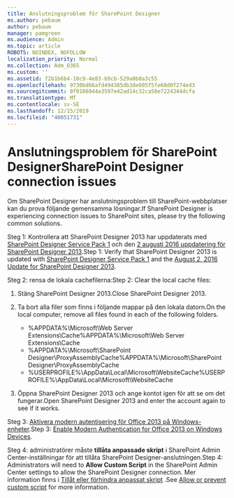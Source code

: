 ```yaml
---
title: Anslutningsproblem för SharePoint Designer
ms.author: pebaum
author: pebaum
manager: pamgreen
ms.audience: Admin
ms.topic: article
ROBOTS: NOINDEX, NOFOLLOW
localization_priority: Normal
ms.collection: Adm_O365
ms.custom: ''
ms.assetid: f2b1b6b4-10c9-4e83-b9cb-529a0b8a3c55
ms.openlocfilehash: 9730bd66afd494385db3de605f5fe68d0f274ed3
ms.sourcegitcommit: 0f0186044a3597e42ad14c32ca58e7224344dcfa
ms.translationtype: MT
ms.contentlocale: sv-SE
ms.lasthandoff: 12/15/2019
ms.locfileid: "40051731"
---
```

# <a name="sharepoint-designer-connection-issues"></a><span data-ttu-id="2d5d3-102">Anslutningsproblem för SharePoint Designer</span><span class="sxs-lookup"><span data-stu-id="2d5d3-102">SharePoint Designer connection issues</span></span> 

<span data-ttu-id="2d5d3-103">Om SharePoint Designer har anslutningsproblem till SharePoint-webbplatser kan du prova följande gemensamma lösningar.</span><span class="sxs-lookup"><span data-stu-id="2d5d3-103">If SharePoint Designer is experiencing connection issues to SharePoint sites, please try the following common solutions.</span></span>

<span data-ttu-id="2d5d3-104">Steg 1: Kontrollera att SharePoint Designer 2013 har uppdaterats med [SharePoint Designer Service Pack 1](https://support.microsoft.com/help/2817441/description-of-microsoft-sharepoint-designer-2013-service-pack-1-sp1) och den [2 augusti 2016 uppdatering för SharePoint Designer 2013](https://support.microsoft.com/help/3114721/august-2-2016-update-for-sharepoint-designer-2013-kb3114721).</span><span class="sxs-lookup"><span data-stu-id="2d5d3-104">Step 1: Verify that SharePoint Designer 2013 is updated with [SharePoint Designer Service Pack 1](https://support.microsoft.com/help/2817441/description-of-microsoft-sharepoint-designer-2013-service-pack-1-sp1) and the [August 2, 2016 Update for SharePoint Designer 2013](https://support.microsoft.com/help/3114721/august-2-2016-update-for-sharepoint-designer-2013-kb3114721).</span></span>



<span data-ttu-id="2d5d3-105">Steg 2: rensa de lokala cachefilerna:</span><span class="sxs-lookup"><span data-stu-id="2d5d3-105">Step 2: Clear the local cache files:</span></span>

1. <span data-ttu-id="2d5d3-106">Stäng SharePoint Designer 2013.</span><span class="sxs-lookup"><span data-stu-id="2d5d3-106">Close SharePoint Designer 2013.</span></span>

2. <span data-ttu-id="2d5d3-107">Ta bort alla filer som finns i följande mappar på den lokala datorn.</span><span class="sxs-lookup"><span data-stu-id="2d5d3-107">On the local computer, remove all files found in each of the following folders.</span></span>

    - <span data-ttu-id="2d5d3-108">%APPDATA%\Microsoft\Web Server Extensions\Cache</span><span class="sxs-lookup"><span data-stu-id="2d5d3-108">%APPDATA%\Microsoft\Web Server Extensions\Cache</span></span>
    - <span data-ttu-id="2d5d3-109">%APPDATA%\Microsoft\SharePoint Designer\ProxyAssemblyCache</span><span class="sxs-lookup"><span data-stu-id="2d5d3-109">%APPDATA%\Microsoft\SharePoint Designer\ProxyAssemblyCache</span></span>
    - <span data-ttu-id="2d5d3-110">%USERPROFILE%\AppData\Local\Microsoft\WebsiteCache</span><span class="sxs-lookup"><span data-stu-id="2d5d3-110">%USERPROFILE%\AppData\Local\Microsoft\WebsiteCache</span></span>

3. <span data-ttu-id="2d5d3-111">Öppna SharePoint Designer 2013 och ange kontot igen för att se om det fungerar.</span><span class="sxs-lookup"><span data-stu-id="2d5d3-111">Open SharePoint Designer 2013 and enter the account again to see if it works.</span></span>

<span data-ttu-id="2d5d3-112">Steg 3: [Aktivera modern autentisering för Office 2013 på Windows-enheter](https://docs.microsoft.com/office365/admin/security-and-compliance/enable-modern-authentication?redirectSourcePath=/article/Enable-Modern-Authentication-for-Office-2013-on-Windows-devices-7dc1c01a-090f-4971-9677-f1b192d6c910&view=o365-worldwide).</span><span class="sxs-lookup"><span data-stu-id="2d5d3-112">Step 3: [Enable Modern Authentication for Office 2013 on Windows Devices](https://docs.microsoft.com/office365/admin/security-and-compliance/enable-modern-authentication?redirectSourcePath=/article/Enable-Modern-Authentication-for-Office-2013-on-Windows-devices-7dc1c01a-090f-4971-9677-f1b192d6c910&view=o365-worldwide).</span></span>

<span data-ttu-id="2d5d3-113">Steg 4: administratörer måste **tillåta anpassade skript** i SharePoint Admin Center-inställningar för att tillåta SharePoint Designer-anslutningen.</span><span class="sxs-lookup"><span data-stu-id="2d5d3-113">Step 4: Administrators will need to **Allow Custom Script** in the SharePoint Admin Center settings to allow the SharePoint Designer connection.</span></span> <span data-ttu-id="2d5d3-114">Mer information finns i [Tillåt eller förhindra anpassat skript](https://docs.microsoft.com/sharepoint/allow-or-prevent-custom-script) .</span><span class="sxs-lookup"><span data-stu-id="2d5d3-114">See [Allow or prevent custom script](https://docs.microsoft.com/sharepoint/allow-or-prevent-custom-script) for more information.</span></span>


